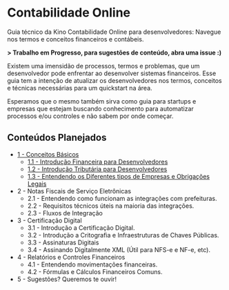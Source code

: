 # Contabilidade Online

Guia técnico da Kino Contabilidade Online para desenvolvedores: Navegue nos termos e conceitos financeiros e contábeis.

**&gt; Trabalho em Progresso, para sugestões de conteúdo, abra uma issue :\)**

Existem uma imensidão de processos, termos e problemas, que um desenvolvedor pode enfrentar ao desenvolver sistemas financeiros. Esse guia tem a intenção de atualizar os desenvolvedores nos termos, conceitos e técnicas necessárias para um quickstart na área.

Esperamos que o mesmo também sirva como guia para startups e empresas que estejam buscando conhecimento para automatizar processos e/ou controles e não sabem por onde começar.

## Conteúdos Planejados

* [1 - Conceitos Básicos](https://github.com/sejakino/contabilidade-online/blob/master/1-conceitos-basicos/1.0-conceitos-basicos.md)
  * [1.1 - Introdução Financeira para Desenvolvedores](https://github.com/sejakino/contabilidade-online/blob/master/1-conceitos-basicos/1.1-introducao-financeira-para-desenvolvedores.md)
  * [1.2 - Introdução Tributária para Desenvolvedores](https://github.com/sejakino/contabilidade-online/blob/master/1-conceitos-basicos/1.2-introducao-tributaria-para-desenvolvedores.md)
  * [1.3 - Entendendo os Diferentes tipos de Empresas e Obrigações Legais](https://github.com/sejakino/contabilidade-online/blob/master/1-conceitos-basicos/1.3-entendendo-os-diferentes-tipos-de-empresas-e-obrigacoes-legais.md)
* 2 - Notas Fiscais de Serviço Eletrônicas
  * 2.1 - Entendendo como funcionam as integrações com prefeituras.
  * 2.2 - Requisitos técnicos úteis na maioria das integrações.
  * 2.3 - Fluxos de Integração
* 3 - Certificação Digital
  * 3.1 - Introdução a Certificação Digital.
  * 3.2 - Introdução a Critografia e Infraestruturas de Chaves Públicas.
  * 3.3 - Assinaturas Digitais
  * 3.4 - Assinando Digitalmente XML \(Útil para NFS-e e NF-e, etc\).
* 4 - Relatórios e Controles Financeiros
  * 4.1 - Entendendo movimentações financeiras.
  * 4.2 - Fórmulas e Cálculos Financeiros Comuns.
* 5 - Sugestões? Queremos te ouvir!



